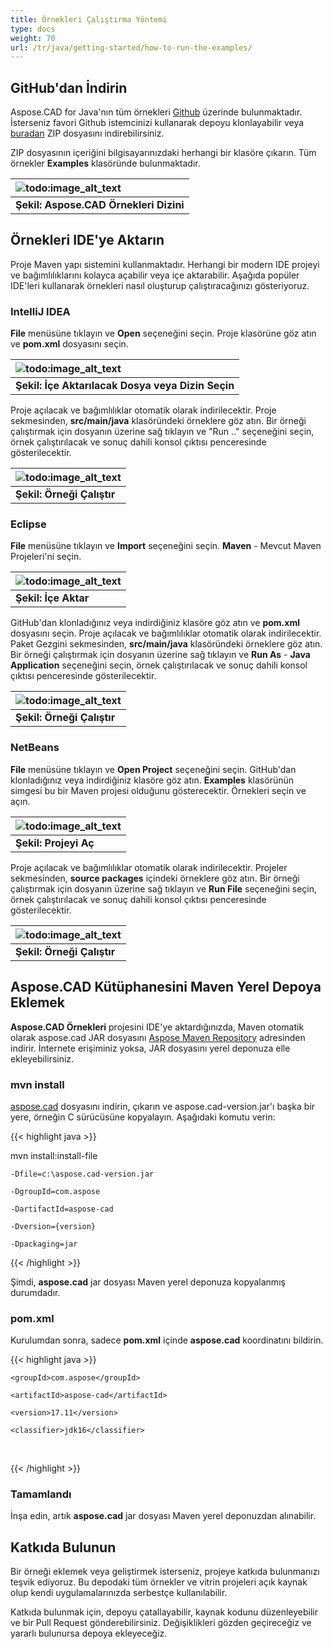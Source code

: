 ```yaml
---
title: Örnekleri Çalıştırma Yöntemi
type: docs
weight: 70
url: /tr/java/getting-started/how-to-run-the-examples/
---
```


## **GitHub'dan İndirin**

Aspose.CAD for Java'nın tüm örnekleri [Github](https://github.com/aspose-cad/Aspose.CAD-for-Java) üzerinde bulunmaktadır. İsterseniz favori Github istemcinizi kullanarak depoyu klonlayabilir veya [buradan](https://github.com/aspose-cad/Aspose.CAD-for-Java/archive/master.zip) ZIP dosyasını indirebilirsiniz.

ZIP dosyasının içeriğini bilgisayarınızdaki herhangi bir klasöre çıkarın. Tüm örnekler **Examples** klasöründe bulunmaktadır.

|![todo:image_alt_text](https://i.imgur.com/7WsFK0M.png)|
| :- |
|**Şekil: Aspose.CAD Örnekleri Dizini**|

## **Örnekleri IDE'ye Aktarın**

Proje Maven yapı sistemini kullanmaktadır. Herhangi bir modern IDE projeyi ve bağımlılıklarını kolayca açabilir veya içe aktarabilir. Aşağıda popüler IDE'leri kullanarak örnekleri nasıl oluşturup çalıştıracağınızı gösteriyoruz.

### **IntelliJ IDEA**

**File** menüsüne tıklayın ve **Open** seçeneğini seçin. Proje klasörüne göz atın ve **pom.xml** dosyasını seçin.

|![todo:image_alt_text](https://i.imgur.com/nPfCrsR.png)|
| :- |
|**Şekil: İçe Aktarılacak Dosya veya Dizin Seçin**|
Proje açılacak ve bağımlılıklar otomatik olarak indirilecektir. Proje sekmesinden, **src/main/java** klasöründeki örneklere göz atın. Bir örneği çalıştırmak için dosyanın üzerine sağ tıklayın ve "Run .." seçeneğini seçin, örnek çalıştırılacak ve sonuç dahili konsol çıktısı penceresinde gösterilecektir.

|![todo:image_alt_text](https://i.imgur.com/nMaSTiG.png)|
| :- |
|**Şekil: Örneği Çalıştır**|

### **Eclipse**

**File** menüsüne tıklayın ve **Import** seçeneğini seçin. **Maven** - Mevcut Maven Projeleri'ni seçin.

|![todo:image_alt_text](https://i.imgur.com/Ca0cHFr.png)|
| :- |
|**Şekil: İçe Aktar**|
GitHub'dan klonladığınız veya indirdiğiniz klasöre göz atın ve **pom.xml** dosyasını seçin. Proje açılacak ve bağımlılıklar otomatik olarak indirilecektir. Paket Gezgini sekmesinden, **src/main/java** klasöründeki örneklere göz atın. Bir örneği çalıştırmak için dosyanın üzerine sağ tıklayın ve **Run As** - **Java Application** seçeneğini seçin, örnek çalıştırılacak ve sonuç dahili konsol çıktısı penceresinde gösterilecektir.

|![todo:image_alt_text](https://i.imgur.com/7WsFK0M.png)|
| :- |
|**Şekil: Örneği Çalıştır**|

### **NetBeans**

**File** menüsüne tıklayın ve **Open Project** seçeneğini seçin. GitHub'dan klonladığınız veya indirdiğiniz klasöre göz atın. **Examples** klasörünün simgesi bu bir Maven projesi olduğunu gösterecektir. Örnekleri seçin ve açın.

|![todo:image_alt_text](https://i.imgur.com/KOcP5Z2.png)|
| :- |
|**Şekil: Projeyi Aç**|
Proje açılacak ve bağımlılıklar otomatik olarak indirilecektir. Projeler sekmesinden, **source packages** içindeki örneklere göz atın. Bir örneği çalıştırmak için dosyanın üzerine sağ tıklayın ve **Run File** seçeneğini seçin, örnek çalıştırılacak ve sonuç dahili konsol çıktısı penceresinde gösterilecektir.

|![todo:image_alt_text](https://i.imgur.com/VUUU4BD.png)|
| :- |
|**Şekil: Örneği Çalıştır**|

## **Aspose.CAD Kütüphanesini Maven Yerel Depoya Eklemek**

**Aspose.CAD Örnekleri** projesini IDE'ye aktardığınızda, Maven otomatik olarak aspose.cad JAR dosyasını [Aspose Maven Repository](https://releases.aspose.com/java/repo/) adresinden indirir. İnternete erişiminiz yoksa, JAR dosyasını yerel deponuza elle ekleyebilirsiniz.

### **mvn install**

[aspose.cad](https://releases.aspose.com/java/repo/com/aspose/aspose-cad/) dosyasını indirin, çıkarın ve aspose.cad-version.jar'ı başka bir yere, örneğin C sürücüsüne kopyalayın. Aşağıdaki komutu verin:

{{< highlight java >}}

 mvn install:install-file

    -Dfile=c:\aspose.cad-version.jar

    -DgroupId=com.aspose

    -DartifactId=aspose-cad

    -Dversion={version}

    -Dpackaging=jar

{{< /highlight >}}

Şimdi, **aspose.cad** jar dosyası Maven yerel deponuza kopyalanmış durumdadır.

### **pom.xml**

Kurulumdan sonra, sadece **pom.xml** içinde **aspose.cad** koordinatını bildirin.

{{< highlight java >}}

 <dependency>

    <groupId>com.aspose</groupId>

    <artifactId>aspose-cad</artifactId>

    <version>17.11</version>

    <classifier>jdk16</classifier>

 </dependency>

{{< /highlight >}}

### **Tamamlandı**

İnşa edin, artık **aspose.cad** jar dosyası Maven yerel deponuzdan alınabilir.

## **Katkıda Bulunun**

Bir örneği eklemek veya geliştirmek isterseniz, projeye katkıda bulunmanızı teşvik ediyoruz. Bu depodaki tüm örnekler ve vitrin projeleri açık kaynak olup kendi uygulamalarınızda serbestçe kullanılabilir.

Katkıda bulunmak için, depoyu çatallayabilir, kaynak kodunu düzenleyebilir ve bir Pull Request gönderebilirsiniz. Değişiklikleri gözden geçireceğiz ve yararlı bulunursa depoya ekleyeceğiz.
